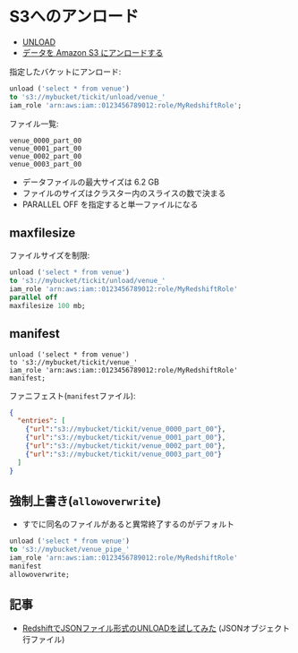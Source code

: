 # S3へのアンロード

- [UNLOAD](https://docs.aws.amazon.com/ja_jp/redshift/latest/dg/r_UNLOAD.html)
- [データを Amazon S3 にアンロードする](https://docs.aws.amazon.com/ja_jp/redshift/latest/dg/t_Unloading_tables.html)


指定したバケットにアンロード:

~~~sql
unload ('select * from venue')   
to 's3://mybucket/tickit/unload/venue_' 
iam_role 'arn:aws:iam::0123456789012:role/MyRedshiftRole';
~~~

ファイル一覧:

~~~
venue_0000_part_00
venue_0001_part_00
venue_0002_part_00
venue_0003_part_00
~~~

- データファイルの最大サイズは 6.2 GB 
- ファイルのサイズはクラスター内のスライスの数で決まる
- PARALLEL OFF を指定すると単一ファイルになる

## maxfilesize

ファイルサイズを制限:

~~~sql
unload ('select * from venue')
to 's3://mybucket/tickit/unload/venue_' 
iam_role 'arn:aws:iam::0123456789012:role/MyRedshiftRole'
parallel off
maxfilesize 100 mb;
~~~

## manifest

~~~
unload ('select * from venue')
to 's3://mybucket/tickit/venue_' 
iam_role 'arn:aws:iam::0123456789012:role/MyRedshiftRole'
manifest;
~~~

ファニフェスト(`manifest`ファイル):

~~~json
{
  "entries": [
    {"url":"s3://mybucket/tickit/venue_0000_part_00"},
    {"url":"s3://mybucket/tickit/venue_0001_part_00"},
    {"url":"s3://mybucket/tickit/venue_0002_part_00"},
    {"url":"s3://mybucket/tickit/venue_0003_part_00"}
  ]
}
~~~

## 強制上書き(`allowoverwrite`)

- すでに同名のファイルがあると異常終了するのがデフォルト

~~~sql
unload ('select * from venue') 
to 's3://mybucket/venue_pipe_' 
iam_role 'arn:aws:iam::0123456789012:role/MyRedshiftRole'
manifest 
allowoverwrite;
~~~


## 記事

- [RedshiftでJSONファイル形式のUNLOADを試してみた](https://dev.classmethod.jp/articles/redshift-unloading-data-to-json-files/) (JSONオブジェクト行ファイル)
